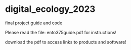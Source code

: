 # digital_ecology_2023
final project guide and code 

Please read the file: ento375guide.pdf for instructions! 

download the pdf to access links to products and software! 

